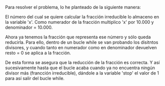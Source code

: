 Para resolver el problema, lo he planteado de la siguiente manera:

El número del cual se quiere calcular la fracción irreducible lo almaceno en la variable 'x'. Como numerador de la fracción multiplico 'x' por 10.000 y denominador = 10.000.

Ahora ya tenemos la fracción que representa ese número y sólo queda reducirla. Para ello, dentro de un bucle while se van probando los disitntos divisores, y cuando tanto en numerador como en denominador devuelven resto = 0 se aplica a la fracción.

De esta forma se asegura que la reducción de la fracción es correcta. Y así sucesivamente hasta que el bucle acaba cuando ya no encuentra ningún divisor más (francción irreducible), dándole a la variable 'stop' el valor de 1 para así salir del bucle while.
